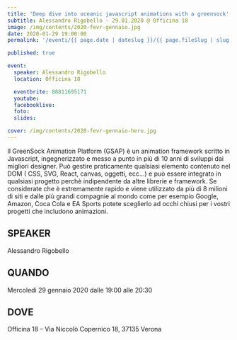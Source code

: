 ```yaml
---
title: 'Deep dive into oceanic javascript animations with a greensock'
subtitle: Alessandro Rigobello - 29.01.2020 @ Officina 18
image: /img/contents/2020-fevr-gennaio.jpg
date: 2020-01-29 19:00:00
permalink: '/eventi/{{ page.date | dateslug }}/{{ page.fileSlug | slug }}/index.html'

published: true

event:
  speaker: Alessandro Rigobello
  location: Officina 18

  eventbrite: 88811695171
  youtube:
  facebooklive:
  foto:
  slides:

cover: /img/contents/2020-fevr-gennaio-hero.jpg
---
```


Il GreenSock Animation Platform (GSAP) è un animation framework scritto in Javascript, ingegnerizzato e messo a punto in più di 10 anni di sviluppi dai migliori designer. Può gestire praticamente qualsiasi elemento contenuto nel DOM ( CSS, SVG, React, canvas, oggetti, ecc…) e può essere integrato in qualsiasi progetto perchè indipendente da altre librerie e framework. Se considerate che è estremamente rapido e viene utilizzato da più di 8 milioni di siti e dalle più grandi compagnie al mondo come per esempio Google, Amazon, Coca Cola e EA Sports potete sceglierlo ad occhi chiusi per i vostri progetti che includono animazioni.

## SPEAKER

Alessandro Rigobello

## QUANDO

Mercoledì 29 gennaio 2020 dalle 19:00 alle 20:30

## DOVE

Officina 18 – Via Niccolò Copernico 18, 37135 Verona
